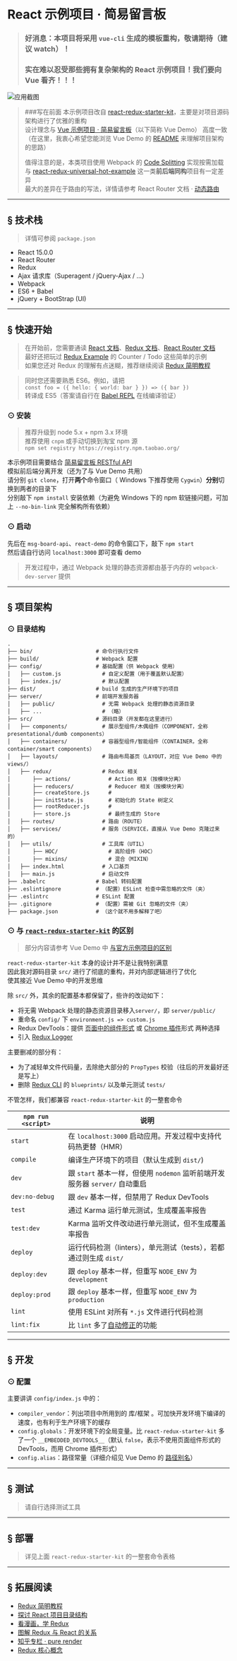 # React 示例项目 · 简易留言板

> ### 好消息：本项目将采用 `vue-cli` 生成的模板重构，敬请期待（建议 watch）！
> ### 实在难以忍受那些拥有复杂架构的 React 示例项目！我们要向 Vue 看齐！！！

![应用截图](./screenshot.png)

> ###写在前面
> 本示例项目改自 [react-redux-starter-kit][fork-from]，主要是对项目源码架构进行了优雅的重构  
> 设计理念与 [Vue 示例项目 · 简易留言板][vue-demo]（以下简称 Vue Demo） 高度一致  
> （在这里，我衷心希望您能浏览 Vue Demo 的 [README][vue-demo] 来理解项目架构的思路）
> 
> 值得注意的是，本类项目使用 Webpack 的 [Code Splitting][code-splitting] 实现按需加载  
> 与 [react-redux-universal-hot-example][universal] 这一类**前后端同构**项目有一定差异  
> 最大的差异在于路由的写法，详情请参考 React Router 文档 · [动态路由][dynamic-routing]

***

## <a name="features">&sect; 技术栈</a>
> 详情可参阅 `package.json`

* React 15.0.0
* React Router
* Redux
* Ajax 请求库（Superagent / jQuery-Ajax / ...）
* Webpack
* ES6 + Babel
* jQuery + BootStrap (UI)

***

## <a name="getting-started">&sect; 快速开始</a>
> 在开始前，您需要通读 [React 文档][react-docs]、[Redux 文档][redux-docs]、[React Router 文档][react-router-docs]  
> 最好还把玩过 [Redux Example][redux-example] 的 Counter / Todo 这些简单的示例  
> 如果您还对 Redux 的理解有点迷糊，推荐继续阅读 [Redux 简明教程][redux-simple-tutorial]

> 同时您还需要熟悉 ES6。例如，请把  
> `const foo = ({ hello: { world: bar } }) => ({ bar })`  
> 转译成 ES5（答案请自行在 [Babel REPL][babel-repl] 在线编译验证）

### <a name="installation">⊙ 安装</a>
> 推荐升级到 node 5.x + npm 3.x 环境  
> 推荐使用 `cnpm` 或手动切换到淘宝 npm 源  
> `npm set registry https://registry.npm.taobao.org/`

本示例项目需要结合 [简易留言板 RESTful API][msg-board-api]  
模拟前后端分离开发（还为了与 Vue Demo 共用）  
请分别 `git clone`，打开**两个**命令窗口（ Windows 下推荐使用 `Cygwin`）**分别**切换到两者的目录下  
分别敲下 `npm install` 安装依赖（为避免 Windows 下的 npm 软链接问题，可加上 `--no-bin-link` 完全解构所有依赖）

### <a name="start">⊙ 启动</a>
先后在 `msg-board-api`、`react-demo` 的命令窗口下，敲下 `npm start`  
然后请自行访问 `localhost:3000` 即可查看 demo    
> 开发过程中，通过 Webpack 处理的静态资源都由基于内存的 `webpack-dev-server` 提供

***

## <a name="architecture">&sect; 项目架构</a>
### <a name="tree">⊙ 目录结构</a>
```
.
├── bin/                    # 命令行执行文件
├── build/                  # Webpack 配置
├── config/                 # 基础配置（供 Webpack 使用）
│   ├── custom.js             # 自定义配置（用于覆盖默认配置）
│   ├── index.js/             # 默认配置
├── dist/                   # build 生成的生产环境下的项目
├── server/                 # 前端开发服务器
│   ├── public/               # 无需 Webpack 处理的静态资源目录
│   ├── ...                   # （略）
├── src/                    # 源码目录（开发都在这里进行）
│   ├── components/           # 展示型组件/木偶组件（COMPONENT，全称 presentational/dumb components）
│   ├── containers/           # 容器型组件/智能组件（CONTAINER，全称 container/smart components）
│   ├── layouts/              # 路由布局基页（LAYOUT，对应 Vue Demo 中的 views/）
│   ├── redux/                # Redux 相关
│       ├── actions/            # Action 相关（按模块分离）
│       ├── reducers/           # Reducer 相关（按模块分离）
│       ├── createStore.js      # 
│       ├── initState.js        # 初始化的 State 树定义
│       ├── rootReducer.js      #
│       ├── store.js            # 最终生成的 Store
│   ├── routes/               # 路由（ROUTE）
│   ├── services/             # 服务（SERVICE，直接从 Vue Demo 克隆过来的）
│   ├── utils/                # 工具库（UTIL）
│       ├── HOC/                # 高阶组件（HOC）
│       ├── mixins/             # 混合（MIXIN）
│   ├── index.html            # 入口基页
│   ├── main.js               # 启动文件
├── .babelrc                # Babel 转码配置
├── .eslintignore           # （配置）ESLint 检查中需忽略的文件（夹）
├── .eslintrc               # ESLint 配置
├── .gitignore              # （配置）需被 Git 忽略的文件（夹）
├── package.json            # （这个就不用多解释了吧）
```

### <a name="difference">⊙ 与 [`react-redux-starter-kit`](fork-from) 的区别</a>
> 部分内容请参考 Vue Demo 中 [与官方示例项目的区别](vue-demo-difference)

`react-redux-starter-kit` 本身的设计并不是让我特别满意  
因此我对源码目录 `src/` 进行了彻底的重构，并对内部逻辑进行了优化  
使其接近 Vue Demo 中的开发思维

除 `src/` 外，其余的配置基本都保留了，些许的改动如下：
* 将无需 Webpack 处理的静态资源目录移入`server/`，即 `server/public/`
* 重命名 `config/` 下 `environment.js => custom.js`
* Redux DevTools：提供 [页面中的组件形式][redux-devtools] 或 [Chrome 插件][redux-devtools-extension]形式 两种选择
* 引入 [Redux Logger][redux-logger]

主要删减的部分有：
* 为了减轻单文件代码量，去除绝大部分的 `PropTypes` 校验（往后的开发最好还是写上）
* 删除 [Redux CLI][redux-cli] 的 `blueprints/` 以及单元测试 `tests/`

不管怎样，我们都兼容 `react-redux-starter-kit` 的一整套命令

|`npm run <script>`|说明|
|---|---|
|`start`|在 `localhost:3000` 启动应用。开发过程中支持代码热更替（HMR）|
|`compile`|编译生产环境下的项目（默认生成到 `dist/`)|
|`dev`|跟 `start` 基本一样，但使用 `nodemon` 监听前端开发服务器 `server/` 自动重启|
|`dev:no-debug`|跟 `dev` 基本一样，但禁用了 Redux DevTools|
|`test`|通过 Karma 运行单元测试，生成覆盖率报告|
|`test:dev`|Karma 监听文件改动进行单元测试，但不生成覆盖率报告|
|`deploy`|运行代码检测（linters），单元测试（tests），若都通过则生成 `dist/`|
|`deploy:dev`|跟 `deploy` 基本一样，但重写 `NODE_ENV` 为 `development`|
|`deploy:prod`|跟 `deploy` 基本一样，但重写 `NODE_ENV` 为 `production`|
|`lint`|使用 ESLint 对所有 `*.js` 文件进行代码检测|
|`lint:fix`|比 `lint` 多了[自动修正](eslint-auto-fix)的功能|

***

## &sect; 开发
### ⊙ 配置
主要讲讲 `config/index.js` 中的：  
* `compiler_vendor`：列出项目中所用到的 库/框架 。可加快开发环境下编译的速度，也有利于生产环境下的缓存
* `config.globals`：开发环境下的全局变量。比 `react-redux-starter-kit` 多了一个 `__EMBEDDED_DEVTOOLS__`（默认 `false`，表示不使用页面组件形式的 DevTools，而用 Chrome 插件形式）
* `config.alias`：路径常量（详细介绍见 Vue Demo 的 [路径别名][alias]）

***

## &sect; 测试
> 请自行选择测试工具

***

## &sect; 部署
> 详见上面 `react-redux-starter-kit` 的一整套命令表格

***

## &sect; 拓展阅读

* [Redux 简明教程][redux-simple-tutorial]
* [探讨 React 项目目录结构](http://marmelab.com/blog/2015/12/17/react-directory-structure.html)
* [看漫画，学 Redux](https://github.com/jasonslyvia/a-cartoon-intro-to-redux-cn)
* [图解 Redux 与 React 的关系](http://www.oschina.net/news/72579/redux-react)
* [知乎专栏 · pure render](https://zhuanlan.zhihu.com/purerender?topic=React)
* [Redux 核心概念](http://www.jianshu.com/p/3334467e4b32)


[fork-from]: https://github.com/davezuko/react-redux-starter-kit
[vue-demo]: https://github.com/kenberkeley/vue-demo
[code-splitting]: https://webpack.github.io/docs/code-splitting.html
[universal]: https://github.com/erikras/react-redux-universal-hot-example
[dynamic-routing]: http://react-guide.github.io/react-router-cn/docs/guides/advanced/DynamicRouting.html
[react-docs]: http://reactjs.cn/react/docs/getting-started.html
[redux-docs]: http://cn.redux.js.org/index.html
[react-router-docs]: http://react-guide.github.io/react-router-cn/
[redux-example]: https://github.com/reactjs/redux/tree/master/examples
[redux-simple-tutorial]: https://github.com/kenberkeley/redux-simple-tutorial
[babel-repl]: http://babeljs.io/repl/ 
[msg-board-api]: https://github.com/kenberkeley/msg-board-api
[vue-demo-difference]: https://github.com/kenberkeley/vue-demo#difference
[redux-devtools]: https://github.com/gaearon/redux-devtools
[redux-devtools-extension]: https://github.com/zalmoxisus/redux-devtools-extension
[redux-logger]: https://github.com/evgenyrodionov/redux-logger
[redux-cli]: https://github.com/SpencerCDixon/redux-cli
[eslint-auto-fix]: http://eslint.org/docs/user-guide/command-line-interface.html#fix
[alias]: https://github.com/kenberkeley/vue-demo#alias

